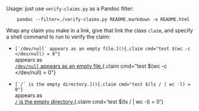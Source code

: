 Usage: just use `verify-claims.py` as a Pandoc filter:

        pandoc --filter=./verify-claims.py README.markdown -o README.html

Wrap any claim you make in a link, give that link the class `claim`, and specify a shell command to run to verify the claim:

* ``[`/dev/null` appears as an empty file.](){.claim cmd="test $(wc -c </dev/null) = 0"}``  
    appears as  
    [`/dev/null` appears as an empty file.](){.claim cmd="test $(wc -c </dev/null) = 0"}

* ``[`/` is the empty directory.](){.claim cmd="test $(ls / | wc -l) = 0"}``  
    appears as  
    [`/` is the empty directory.](){.claim cmd='test $(ls / | wc -l) = 0'}
